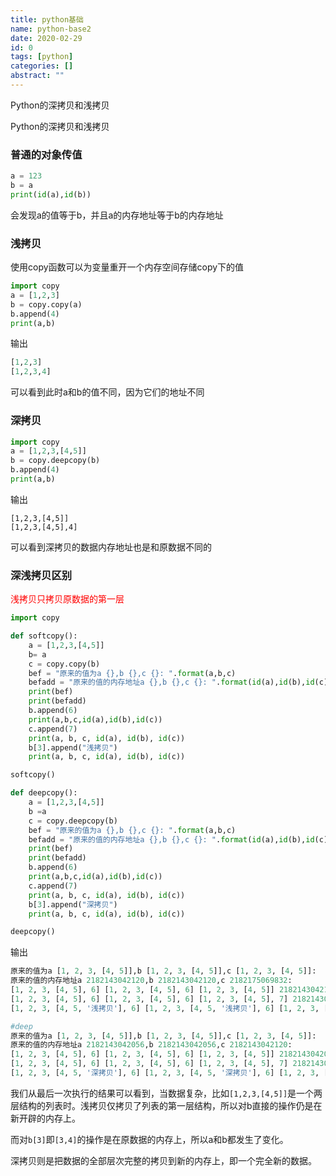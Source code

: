 ```yaml
---
title: python基础
name: python-base2
date: 2020-02-29
id: 0
tags: [python]
categories: []
abstract: ""
---
```



Python的深拷贝和浅拷贝


<!--more-->


Python的深拷贝和浅拷贝

<!--more-->

### 普通的对象传值

```python
a = 123
b = a
print(id(a),id(b))
```

会发现a的值等于b，并且a的内存地址等于b的内存地址

### 浅拷贝

使用copy函数可以为变量重开一个内存空间存储copy下的值

```python
import copy
a = [1,2,3]
b = copy.copy(a)
b.append(4)
print(a,b)
```

输出

```python
[1,2,3]
[1,2,3,4]
```

可以看到此时a和b的值不同，因为它们的地址不同

### 深拷贝

```python
import copy
a = [1,2,3,[4,5]]
b = copy.deepcopy(b)
b.append(4)
print(a,b)
```

输出

```
[1,2,3,[4,5]]
[1,2,3,[4,5],4]
```

可以看到深拷贝的数据内存地址也是和原数据不同的

### 深浅拷贝区别

<font color=red>浅拷贝只拷贝原数据的第一层</font>

```python
import copy

def softcopy():
    a = [1,2,3,[4,5]]
    b= a
    c = copy.copy(b)
    bef = "原来的值为a {},b {},c {}: ".format(a,b,c)
    befadd = "原来的值的内存地址a {},b {},c {}: ".format(id(a),id(b),id(c))
    print(bef)
    print(befadd)
    b.append(6)
    print(a,b,c,id(a),id(b),id(c))
    c.append(7)
    print(a, b, c, id(a), id(b), id(c))
    b[3].append("浅拷贝")
    print(a, b, c, id(a), id(b), id(c))

softcopy()

def deepcopy():
    a = [1,2,3,[4,5]]
    b =a
    c = copy.deepcopy(b)
    bef = "原来的值为a {},b {},c {}: ".format(a,b,c)
    befadd = "原来的值的内存地址a {},b {},c {}: ".format(id(a),id(b),id(c))
    print(bef)
    print(befadd)
    b.append(6)
    print(a,b,c,id(a),id(b),id(c))
    c.append(7)
    print(a, b, c, id(a), id(b), id(c))
    b[3].append("深拷贝")
    print(a, b, c, id(a), id(b), id(c))

deepcopy()
```

输出

```python
原来的值为a [1, 2, 3, [4, 5]],b [1, 2, 3, [4, 5]],c [1, 2, 3, [4, 5]]: 
原来的值的内存地址a 2182143042120,b 2182143042120,c 2182175069832: 
[1, 2, 3, [4, 5], 6] [1, 2, 3, [4, 5], 6] [1, 2, 3, [4, 5]] 2182143042120 2182143042120 2182175069832
[1, 2, 3, [4, 5], 6] [1, 2, 3, [4, 5], 6] [1, 2, 3, [4, 5], 7] 2182143042120 2182143042120 2182175069832
[1, 2, 3, [4, 5, '浅拷贝'], 6] [1, 2, 3, [4, 5, '浅拷贝'], 6] [1, 2, 3, [4, 5, '浅拷贝'], 7] 2182143042120 2182143042120 2182175069832

#deep
原来的值为a [1, 2, 3, [4, 5]],b [1, 2, 3, [4, 5]],c [1, 2, 3, [4, 5]]: 
原来的值的内存地址a 2182143042056,b 2182143042056,c 2182143042120: 
[1, 2, 3, [4, 5], 6] [1, 2, 3, [4, 5], 6] [1, 2, 3, [4, 5]] 2182143042056 2182143042056 2182143042120
[1, 2, 3, [4, 5], 6] [1, 2, 3, [4, 5], 6] [1, 2, 3, [4, 5], 7] 2182143042056 2182143042056 2182143042120
[1, 2, 3, [4, 5, '深拷贝'], 6] [1, 2, 3, [4, 5, '深拷贝'], 6] [1, 2, 3, [4, 5], 7] 2182143042056 2182143042056 2182143042120
```

我们从最后一次执行的结果可以看到，当数据复杂，比如`[1,2,3,[4,5]]`是一个两层结构的列表时。浅拷贝仅拷贝了列表的第一层结构，所以对b直接的操作仍是在新开辟的内存上。

而对`b[3]`即`[3,4]`的操作是在原数据的内存上，所以a和b都发生了变化。

深拷贝则是把数据的全部层次完整的拷贝到新的内存上，即一个完全新的数据。